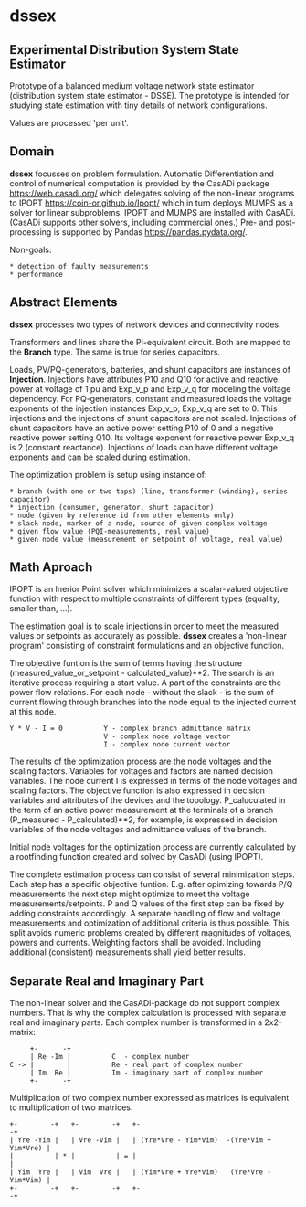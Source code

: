 # dssex

## Experimental Distribution System State Estimator

Prototype of a balanced medium voltage network state estimator 
(distribution system state estimator - DSSE). The prototype is intended
for studying state estimation with tiny details of network configurations.

Values are processed 'per unit'.

## Domain

**dssex** focusses on problem formulation. Automatic Differentiation and 
control of numerical computation is provided by the CasADi package 
https://web.casadi.org/ which delegates solving of the non-linear programs to
IPOPT https://coin-or.github.io/Ipopt/ which in turn deploys MUMPS as a solver
for linear subproblems. IPOPT and MUMPS are installed with CasADi. 
(CasADi supports other solvers, including commercial ones.)
Pre- and post-processing is supported by Pandas https://pandas.pydata.org/.

Non-goals:
 
    * detection of faulty measurements 
    * performance

## Abstract Elements

**dssex** processes two types of network devices and connectivity nodes.

Transformers and lines share the PI-equivalent circuit. Both are mapped to the 
**Branch** type. The same is true for series capacitors.

Loads, PV/PQ-generators, batteries, and shunt capacitors are instances of 
**Injection**. Injections have attributes P10 and Q10 for active and reactive 
power at voltage of 1&nbsp;pu and Exp_v_p and Exp_v_q for modeling the voltage 
dependency. For PQ-generators, constant and measured loads the voltage
exponents of the injection instances Exp_v_p, Exp_v_q are set to 0. This 
injections and the injections of shunt capacitors are not scaled. Injections 
of shunt capacitors have an active power setting P10 of 0 and a negative 
reactive power setting Q10. Its voltage exponent for reactive power Exp_v_q 
is 2 (constant reactance). Injections of loads can have different voltage 
exponents and can be scaled during estimation.

The optimization problem is setup using instance of:

    * branch (with one or two taps) (line, transformer (winding), series capacitor)
    * injection (consumer, generator, shunt capacitor)
    * node (given by reference id from other elements only)
    * slack node, marker of a node, source of given complex voltage
    * given flow value (PQI-measurements, real value)
    * given node value (measurement or setpoint of voltage, real value)

## Math Aproach

IPOPT is an Inerior Point solver which minimizes a scalar-valued objective 
function with respect to multiple constraints of different types 
(equality, smaller than, ...). 

The estimation goal is to scale injections in order to meet the measured 
values or setpoints as accurately as possible. **dssex** creates a 
'non-linear program' consisting of constraint formulations and an 
objective function.

The objective funtion is the sum of terms having the structure
(measured_value_or_setpoint - calculated_value)\*\*2. The search is
an iterative process requiring a start value. A part of the constraints
are the power flow relations. For each node&nbsp;- without the slack&nbsp;-
is the sum of current flowing through branches into the node equal to the 
injected current at this node.

    Y * V - I = 0          Y - complex branch admittance matrix
                           V - complex node voltage vector
                           I - complex node current vector

The results of the optimization process are the node voltages and the
scaling factors. Variables for voltages and factors are named decision
variables. The node current I is expressed in terms of the node voltages
and scaling factors. The objective function is also expressed in decision 
variables and attributes of the devices and the topology. P_caluculated 
in the term of an active power measurement at the terminals of a branch
(P_measured - P_calculated)\*\*2, for example, is expressed in decision 
variables of the node voltages and admittance values of the branch.

Initial node voltages for the optimization process are currently calculated 
by a rootfinding function created and solved by CasADi (using IPOPT).

The complete estimation process can consist of several minimization steps. 
Each step has a specific objective funtion. E.g. after 
opimizing towards P/Q measurements the next step might optimize to meet the 
voltage measurements/setpoints. P and Q values of the first step can be 
fixed by adding constraints accordingly. A separate handling of flow and 
voltage measurements and optimization of additional criteria is thus possible. 
This split avoids numeric problems created by different magnitudes of 
voltages, powers and currents. Weighting factors shall be avoided. 
Including additional (consistent) measurements shall yield better results.

## Separate Real and Imaginary Part

The non-linear solver and the CasADi-package do not support complex numbers.
That is why the complex calculation is processed with separate real and
imaginary parts. Each complex number is transformed in a 2x2-matrix:

         +-      -+
         | Re -Im |          C  - complex number
    C -> |        |          Re - real part of complex number
         | Im  Re |          Im - imaginary part of complex number
         +-      -+

Multiplication of two complex number expressed as matrices is equivalent to
multiplication of two matrices.

    +-        -+   +-        -+   +-                                         -+
    | Yre -Yim |   | Vre -Vim |   | (Yre*Vre - Yim*Vim)  -(Yre*Vim + Yim*Vre) |
    |          | * |          | = |                                           |
    | Yim  Yre |   | Vim  Vre |   | (Yim*Vre + Yre*Vim)   (Yre*Vre - Yim*Vim) |
    +-        -+   +-        -+   +-                                         -+
